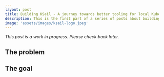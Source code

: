 ```yaml
---
layout: post
title: Building KSail - A journey towards better tooling for local Kubernetes development (Part 1)
description: This is the first part of a series of posts about building KSail, a tool for enabling better local Kubernetes development.
image: 'assets/images/ksail-logo.jpeg'
---
```


*This post is a work in progress. Please check back later.*

## The problem

## The goal
